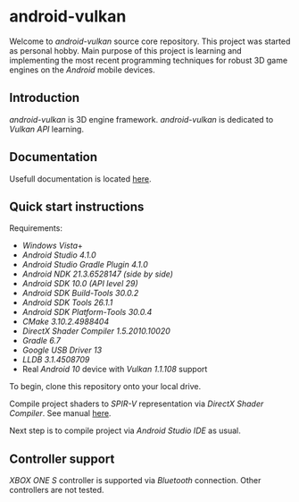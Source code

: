 # android-vulkan

Welcome to _android-vulkan_ source core repository. This project was started as personal hobby. Main purpose of this project is learning and implementing the most recent programming techniques for robust 3D game engines on the _Android_ mobile devices.

## Introduction

_android-vulkan_ is 3D engine framework. _android-vulkan_ is dedicated to _Vulkan API_ learning.

## Documentation

Usefull documentation is located [here](docs/documentation.md).

## Quick start instructions

Requirements:

* _Windows Vista_+
* _Android Studio 4.1.0_
* _Android Studio Gradle Plugin 4.1.0_
* _Android NDK 21.3.6528147 (side by side)_
* _Android SDK 10.0 (API level 29)_
* _Android SDK Build-Tools 30.0.2_
* _Android SDK Tools 26.1.1_
* _Android SDK Platform-Tools 30.0.4_
* _CMake 3.10.2.4988404_
* _DirectX Shader Compiler 1.5.2010.10020_
* _Gradle 6.7_
* _Google USB Driver 13_
* _LLDB 3.1.4508709_
* Real _Android 10_ device with _Vulkan 1.1.108_ support

To begin, clone this repository onto your local drive.

Compile project shaders to _SPIR-V_ representation via _DirectX Shader Compiler_. See manual [here](docs/shader-compilation.md).

Next step is to compile project via _Android Studio IDE_ as usual.

## Controller support

_XBOX ONE S_ controller is supported via _Bluetooth_ connection. Other controllers are not tested.
